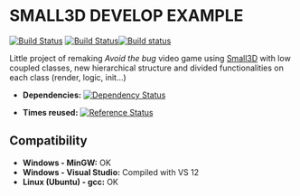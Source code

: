 SMALL3D DEVELOP EXAMPLE
=======================

[![Build Status](https://webapi.biicode.com/v1/badges/Dani_MTB/Dani_MTB/small3d_develop_example/master)](https://www.biicode.com/Dani_MTB/small3d_develop_example) [![Build Status](https://travis-ci.org/danimtb/small3d_develop_example.svg?branch=master)](https://travis-ci.org/danimtb/small3d_develop_example)[![Build status](https://ci.appveyor.com/api/projects/status/35eo9a8dstnyecto?svg=true)](https://ci.appveyor.com/project/danimtb/small3d-develop-example)

Little project of remaking *Avoid the bug* video game using [Small3D](https://www.biicode.com/dimitrikourk/small3d) with low coupled classes, new hierarchical structure and divided functionalities on each class (render, logic, init...)

- **Dependencies:** [![Dependency Status](https://www.versioneye.com/biicode/dimitrikourk:dimitrikourk:small3d:master/1/badge.svg)](https://www.versioneye.com/biicode/dani_mtb:dani_mtb:small3d_develop_example:master/1)

- **Times reused:** [![Reference Status](https://www.versioneye.com/biicode/dani_mtb:dani_mtb:small3d_develop_example:master/reference_badge.svg?style=flat)](https://www.versioneye.com/biicode/dani_mtb:dani_mtb:small3d_develop_example:master/references)

Compatibility
----------------

- **Windows - MinGW:**  OK
- **Windows - Visual Studio:** Compiled with VS 12
- **Linux (Ubuntu) - gcc:** OK